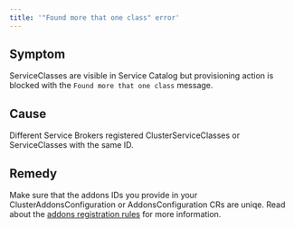 ```yaml
---
title: '"Found more that one class" error'
---
```


## Symptom

ServiceClasses are visible in Service Catalog but provisioning action is blocked with the `Found more that one class` message.

## Cause

Different Service Brokers registered ClusterServiceClasses or ServiceClasses with the same ID.

## Remedy

Make sure that the addons IDs you provide in your ClusterAddonsConfiguration or AddonsConfiguration CRs are uniqe. Read about the [addons registration rules](../../03-tutorials/00-service-management/smgt-16-hb-register-addons-sc.md#registration-rules) for more information.
